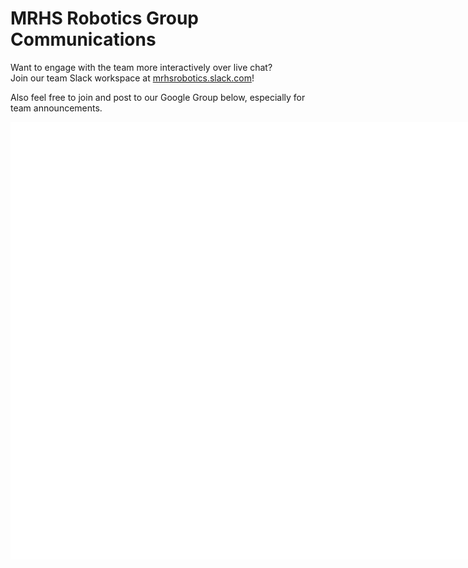# MRHS Robotics Group Communications

Want to engage with the team more interactively over live chat?  
Join our team Slack workspace at
[mrhsrobotics.slack.com](https://www.google.com/url?q=https%3A%2F%2Fjoin.slack.com%2Ft%2Fmrhsrobotics%2Fshared_invite%2FenQtNDI0NTc0NjIyMzc1LWUxM2IwMzUwMTlmOWM5MGVlNDNmMmNmMzY3MTllNjU5Yzk4ZTAyOTlmMDUyMTdmMjY4NWJhZWIxZWQxY2MwYTc&sa=D&sntz=1&usg=AFQjCNE-Pjwnrtt6MX15zYOuIQDRezCQ3Q)!


Also feel free to join and post to our Google Group below, especially for team announcements.

<iframe id="forum_embed"
  allowtransparency="true"
  style="background: #FFFFFF;"
  src="javascript:void(0)"
  scrolling="no"
  frameborder="0"
  width="900"
  height="700">
</iframe>
<script type="text/javascript">
  document.getElementById('forum_embed').src =
     'https://groups.google.com/forum/embed/?place=forum/mrhs-robotics-team'
     + '&showsearch=true&showpopout=true&showtabs=false'
     + '&parenturl=' + encodeURIComponent(window.location.href);
</script> 
